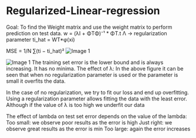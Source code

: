 # Regularized-Linear-regression

Goal: To find the Weight matrix and use the weight matrix to perform prediction on test data.
w = (λI + ΦTΦ)⁻¹ * ΦT.t
Λ -> regularization parameter
ti_hat = WT*φ(xi)

MSE = 1/N ∑(ti − ti_hat)² 
![Image 1]("complexity_vs_err.JPG")

![Image 1]("lambda.JPG")
The training set error is the lower bound and is always increasing. It has no minima.
The effect of λ: In the above figure it can be seen that when no regularization parameter is used or the parameter is small it overfits the data.

In the case of no regularization, we try to fit our loss and end up overfitting. Using a regularization parameter allows fitting the data with the least error. 
Although if the value of λ is too high we underfit our data

The effect of lambda on test set error depends on the value of the lambda:
Too small: we observe poor results as the error is high
Just right: we observe great results as the error is min
Too large: again the error increases
